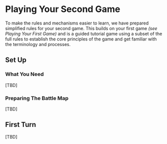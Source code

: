 # Playing Your Second Game

To make the rules and mechanisms easier to learn, we have prepared simplified rules for your second game. This builds on your first game *(see Playing Your First Game)* and is a guided tutorial game using a subset of the full rules to establish the core principles of the game and get familiar with the terminology and processes.

## Set Up

### What You Need

[TBD]

### Preparing The Battle Map

[TBD]

## First Turn

[TBD]

